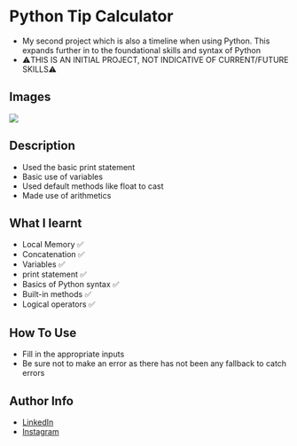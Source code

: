 # Python Tip Calculator

- My second project which is also a timeline when using Python. This expands further in to the foundational skills and syntax of Python
- ⚠️THIS IS AN INITIAL PROJECT, NOT INDICATIVE OF CURRENT/FUTURE SKILLS⚠️
## Images

<img src = "https://cdn.discordapp.com/attachments/229247596571525120/973219375379271711/unknown.png" />

## Description

- Used the basic print statement
- Basic use of variables
- Used default methods like float to cast
- Made use of arithmetics

## What I learnt

- Local Memory ✅
- Concatenation ✅
- Variables ✅
- print statement ✅
- Basics of Python syntax ✅
- Built-in methods ✅
- Logical operators ✅
## How To Use

- Fill in the appropriate inputs
- Be sure not to make an error as there has not been any fallback to catch errors
## Author Info

- [LinkedIn](https://www.linkedin.com/in/dhruv50ae/)
- [Instagram](https://www.instagram.com/frostascode/)
